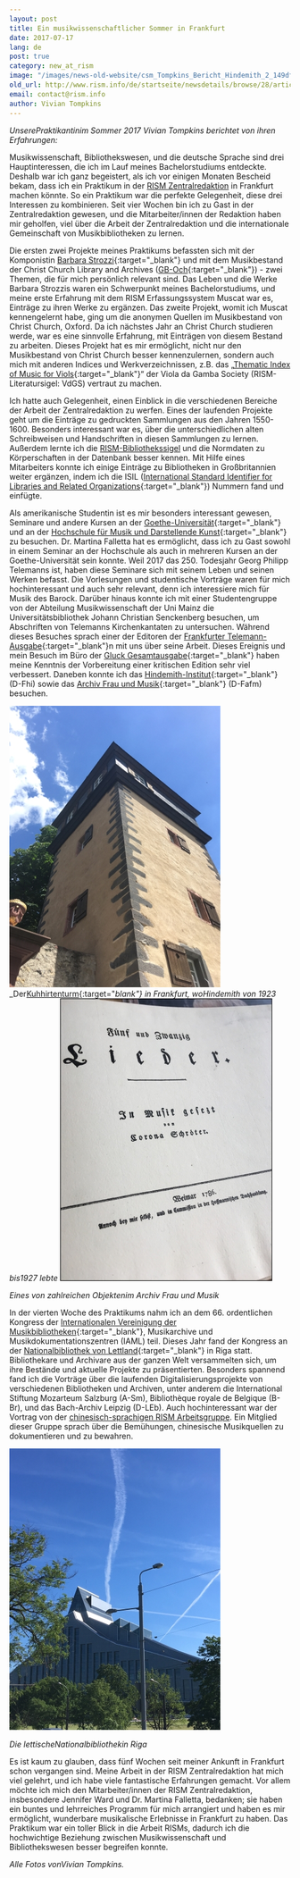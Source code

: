 ```yaml
---
layout: post
title: Ein musikwissenschaftlicher Sommer in Frankfurt
date: 2017-07-17
lang: de
post: true
category: new_at_rism
image: "/images/news-old-website/csm_Tompkins_Bericht_Hindemith_2_149df416d1.jpg"
old_url: http://www.rism.info/de/startseite/newsdetails/browse/28/article/64/a-musicological-summer-in-frankfurt.html
email: contact@rism.info
author: Vivian Tompkins
---
```


_UnserePraktikantinim Sommer 2017 Vivian Tompkins berichtet von ihren Erfahrungen:_

Musikwissenschaft, Bibliothekswesen, und die deutsche Sprache sind drei Hauptinteressen, die ich im Lauf meines Bachelorstudiums entdeckte. Deshalb war ich ganz begeistert, als ich vor einigen Monaten Bescheid bekam, dass ich ein Praktikum in der [RISM Zentralredaktion](/editorial-center.html#c2852) in Frankfurt machen könnte. So ein Praktikum war die perfekte Gelegenheit, diese drei Interessen zu kombinieren. Seit vier Wochen bin ich zu Gast in der Zentralredaktion gewesen, und die Mitarbeiter/innen der Redaktion haben mir geholfen, viel über die Arbeit der Zentralredaktion und die internationale Gemeinschaft von Musikbibliotheken zu lernen.

Die ersten zwei Projekte meines Praktikums befassten sich mit der Komponistin [Barbara Strozzi](/new_at_rism/2017/07/03/barbara-strozzi-a-woman-composer-in-17thcentury.html){:target="_blank"} und mit dem Musikbestand der Christ Church Library and Archives ([GB-Och](https://opac.rism.info/search?View=rism&siglum=GB-Och&Language=de){:target="_blank"}) - zwei Themen, die für mich persönlich relevant sind. Das Leben und die Werke Barbara Strozzis waren ein Schwerpunkt meines Bachelorstudiums, und meine erste Erfahrung mit dem RISM Erfassungssystem Muscat war es, Einträge zu ihren Werke zu ergänzen. Das zweite Projekt, womit ich Muscat kennengelernt habe, ging um die anonymen Quellen im Musikbestand von Christ Church, Oxford. Da ich nächstes Jahr an Christ Church studieren werde, war es eine sinnvolle Erfahrung, mit Einträgen von diesem Bestand zu arbeiten. Dieses Projekt hat es mir ermöglicht, nicht nur den Musikbestand von Christ Church besser kennenzulernen, sondern auch mich mit anderen Indices und Werkverzeichnissen, z.B. das „[Thematic Index of Music for Viols](http://vdgs.org.uk/thematic/){:target="_blank"}“ der Viola da Gamba Society (RISM-Literatursigel: VdGS) vertraut zu machen.

Ich hatte auch Gelegenheit, einen Einblick in die verschiedenen Bereiche der Arbeit der Zentralredaktion zu werfen. Eines der laufenden Projekte geht um die Einträge zu gedruckten Sammlungen aus den Jahren 1550-1600. Besonders interessant war es, über die unterschiedlichen alten Schreibweisen und Handschriften in diesen Sammlungen zu lernen. Außerdem lernte ich die [RISM-Bibliothekssigel](/community/sigla.html) und die Normdaten zu Körperschaften in der Datenbank besser kennen. Mit Hilfe eines Mitarbeiters konnte ich einige Einträge zu Bibliotheken in Großbritannien weiter ergänzen, indem ich die ISIL ([International Standard Identifier for Libraries and Related Organizations](http://biblstandard.dk/isil/){:target="_blank"}) Nummern fand und einfügte.

Als amerikanische Studentin ist es mir besonders interessant gewesen, Seminare und andere Kursen an der [Goethe-Universität](http://www.uni-frankfurt.de/43265859/muwi?legacy_request=1){:target="_blank"} und an der [Hochschule für Musik und Darstellende Kunst](http://www.hfmdk-frankfurt.info/){:target="_blank"} zu besuchen. Dr. Martina Falletta hat es ermöglicht, dass ich zu Gast sowohl in einem Seminar an der Hochschule als auch in mehreren Kursen an der Goethe-Universität sein konnte. Weil 2017 das 250. Todesjahr Georg Philipp Telemanns ist, haben diese Seminare sich mit seinem Leben und seinen Werken befasst. Die Vorlesungen und studentische Vorträge waren für mich hochinteressant und auch sehr relevant, denn ich interessiere mich für Musik des Barock. Darüber hinaus konnte ich mit einer Studentengruppe von der Abteilung Musikwissenschaft der Uni Mainz die Universitätsbibliothek Johann Christian Senckenberg besuchen, um Abschriften von Telemanns Kirchenkantaten zu untersuchen. Während dieses Besuches sprach einer der Editoren der [Frankfurter Telemann-Ausgabe](https://www.habsburgerverlag.de/startseite/frankfurter-telemann-ausgaben/){:target="_blank"}n mit uns über seine Arbeit. Dieses Ereignis und mein Besuch im Büro der [Gluck Gesamtausgabe](http://www.gluck-gesamtausgabe.de/){:target="_blank"} haben meine Kenntnis der Vorbereitung einer kritischen Edition sehr viel verbessert. Daneben konnte ich das [Hindemith-Institut](http://www.hindemith.info/de/home/){:target="_blank"} (D-Fhi) sowie das [Archiv Frau und Musik](http://www.archiv-frau-musik.de/cms/){:target="_blank"} (D-Fafm) besuchen.

![Hindemith Kuhhirtenturm](/resources-old-website/news/Tompkins_Bericht_Hindemith_1_378x504.jpg)
_Der[Kuhhirtenturm](http://www.hindemith.info/de/kabinett/){:target="_blank"} in Frankfurt, woHindemith von 1923 bis1927 lebte_ ![Printed edition at Archiv Frau und Musik](/resources-old-website/news/Tompkins_Bericht_Archiv_Frau_und_Musik_2_378x504_01.JPG)

_Eines von zahlreichen Objektenim Archiv Frau und Musik_

In der vierten Woche des Praktikums nahm ich an dem 66. ordentlichen Kongress der [Internationalen Vereinigung der Musikbibliotheken](http://www.iaml.info/congresses/2017-riga){:target="_blank"}, Musikarchive und Musikdokumentationszentren (IAML) teil. Dieses Jahr fand der Kongress an der [Nationalbibliothek von Lettland](http://lnb.lv/en){:target="_blank"} in Riga statt. Bibliothekare und Archivare aus der ganzen Welt versammelten sich, um ihre Bestände und aktuelle Projekte zu präsentierten. Besonders spannend fand ich die Vorträge über die laufenden Digitalisierungsprojekte von verschiedenen Bibliotheken und Archiven, unter anderem die International Stiftung Mozarteum Salzburg (A-Sm), Bibliothèque royale de Belgique (B-Br), und das Bach-Archiv Leipzig (D-LEb). Auch hochinteressant war der Vortrag von der [chinesisch-sprachigen RISM Arbeitsgruppe](/working-groups.html). Ein Mitglied dieser Gruppe sprach über die Bemühungen, chinesische Musikquellen zu dokumentieren und zu bewahren.

![National Library of Latvia](/resources-old-website/news/Tompkins_Bericht_Riga_1_378x504.jpg)

_Die lettischeNationalbibliothekin Riga_

Es ist kaum zu glauben, dass fünf Wochen seit meiner Ankunft in Frankfurt schon vergangen sind. Meine Arbeit in der RISM Zentralredaktion hat mich viel gelehrt, und ich habe viele fantastische Erfahrungen gemacht. Vor allem möchte ich mich den Mitarbeiter/innen der RISM Zentralredaktion, insbesondere Jennifer Ward und Dr. Martina Falletta, bedanken; sie haben ein buntes und lehrreiches Programm für mich arrangiert und haben es mir ermöglicht, wunderbare musikalische Erlebnisse in Frankfurt zu haben. Das Praktikum war ein toller Blick in die Arbeit RISMs, dadurch ich die hochwichtige Beziehung zwischen Musikwissenschaft und Bibliothekswesen besser begreifen konnte.

_Alle Fotos vonVivian Tompkins._